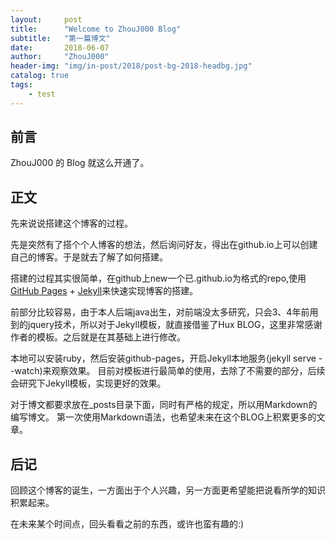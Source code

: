 ```yaml
---
layout:     post
title:      "Welcome to ZhouJ000 Blog"
subtitle:   "第一篇博文"
date:       2018-06-07
author:     "ZhouJ000"
header-img: "img/in-post/2018/post-bg-2018-headbg.jpg"
catalog: true
tags:
    - test
---
```


## 前言

ZhouJ000 的 Blog 就这么开通了。


## 正文

先来说说搭建这个博客的过程。

先是突然有了搭个个人博客的想法，然后询问好友，得出在github.io上可以创建自己的博客。于是就去了解了如何搭建。

搭建的过程其实很简单，在github上new一个已<username>.github.io为格式的repo,使用[GitHub Pages](https://pages.github.com/) + [Jekyll](https://jekyllrb.com/)来快速实现博客的搭建。

前部分比较容易，由于本人后端java出生，对前端没太多研究，只会3、4年前用到的jquery技术，所以对于Jekyll模板，就直接借鉴了Hux BLOG，这里非常感谢作者的模板。之后就是在其基础上进行修改。

本地可以安装ruby，然后安装github-pages，开启Jekyll本地服务(jekyll serve --watch)来观察效果。
目前对模板进行最简单的使用，去除了不需要的部分，后续会研究下Jekyll模板，实现更好的效果。

对于博文都要求放在_posts目录下面，同时有严格的规定，所以用Markdown的编写博文。
第一次使用Markdown语法，也希望未来在这个BLOG上积累更多的文章。


## 后记

回顾这个博客的诞生，一方面出于个人兴趣，另一方面更希望能把说看所学的知识积累起来。

在未来某个时间点，回头看看之前的东西，或许也蛮有趣的:)
